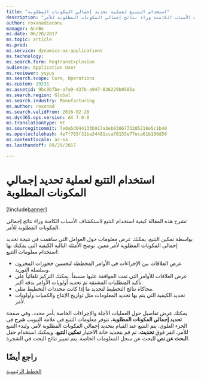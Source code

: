 ```yaml
---
title: "استخدام التتبع لعملية تحديد إجمالي المكونات المطلوبة‬"
description: "تشرح هذه المقالة كيفية استخدام التتبع لاستكشاف الأسباب الكامنة وراء نتائج إجمالي المكونات المطلوبة للأمر."
author: roxanadiaconu
manager: AnnBe
ms.date: 06/20/2017
ms.topic: article
ms.prod: 
ms.service: dynamics-ax-applications
ms.technology: 
ms.search.form: ReqTransExplosion
audience: Application User
ms.reviewer: yuyus
ms.search.scope: Core, Operations
ms.custom: 19231
ms.assetid: 9bc9bfbe-a7a9-437b-a947-826229b0585a
ms.search.region: Global
ms.search.industry: Manufacturing
ms.author: roxanad
ms.search.validFrom: 2016-02-28
ms.dyn365.ops.version: AX 7.0.0
ms.translationtype: HT
ms.sourcegitcommit: 7e0a5d044133b917a3eb9386773205218e5c1b40
ms.openlocfilehash: 4e7f765f31ba34481cca78155e77eca61b106d50
ms.contentlocale: ar-sa
ms.lasthandoff: 09/29/2017

---
```


# <a name="use-tracing-for-explosion"></a>استخدام التتبع لعملية تحديد إجمالي المكونات المطلوبة‬

[!include[banner](../includes/banner.md)]


تشرح هذه المقالة كيفية استخدام التتبع لاستكشاف الأسباب الكامنة وراء نتائج إجمالي المكونات المطلوبة للأمر.

بواسطة تمكين التتبع، يمكنك عرض معلومات حول العوامل التي ساهمت في نتيجة تحديد إجمالي المكونات المطلوبة لأمر معين. توضح الأمثلة التالية الكيفية التي يمكنك بها استخدام معلومات التتبع:

-   عرض العلاقات بين الإجراءات في الأوامر المخططة لتحسين حجوزات المخزون وسلسلة التوريد.
-   عرض العلاقات للأوامر التي تمت الموافقة عليها مسبقاً. يمكنك التركيز تلقائياً على تأكيد المتطلبات المشتقة ثم تحديد أولويات الأوامر بدقة أكبر.
-   محاكاة نتائج التخطيط لتحديد ما إذا كانت محددات التخطيط مثلى.
-   تحديد الكيفية التي يتم بها تحديد المعلومات مثل تواريخ الإنتاج والكميات وأولويات لأمر.

يمكنك عرض تفاصيل حول العمليات الآجلة والإجراءات الخاصة بأمر محدد. وفي صفحة **تحديد إجمالي المكونات المطلوبة‬**، تتوفر معلومات التتبع في علامة التبويب **شرح** في الجزء العلوي. يتم التتبع عند القيام بتحديد إجمالي المكونات المطلوبة لأمر. ولبدء التتبع للأمر، انقر فوق **تحديث**، ثم قم بتحديد خانة الاختيار **تمكين التتبع**. ويمكنك استخدام حقل **البحث عن نص** للبحث عن سجل المعلومات الخاصة. يتم تمييز نتائج البحث في الشجرة.

<a name="see-also"></a>راجع أيضًا
--------

[الخطط الرئيسية](master-plans.md)





